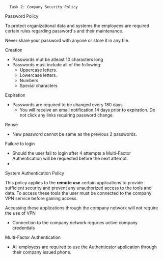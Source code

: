       Task 2: Company Security Policy

Password Policy

To protect organizational data and systems the employees are required certain rules regarding password's and their maintenance.

Never share your password with anyone or store it in any file.

Creation
  * Passwords mut be atleast 10 characters long
  * Passwords must include all of the following:
    * Uppercase letters.
    * Lowercase letters.
    * Numbers
    * Special characters

Expiration
  * Passwords are required to be changed every 180 days
    * You will receive an email notification 14 days prior to expiration. Do not click any links requiring password change.
  
Reuse
  * New password cannot be same as the previous 2 passwords.

Failure to login
  * Should the user fail to login after 4 attempts a Multi-Factor Authentication will be requested before the next attempt.
  * 


System Authentication Policy

This policy applies to the **remote use** certain applications to provide sufficient security and prevent any unauthorized access to the tools and data.
To access these tools the user must be connected to the company VPN service before gaining access.


Accessing these applications through the company network will not require the use of VPN
  * Connection to the company network requries active company credentials

Multi-Factor Authentication
  * All employess are required to use the Authenticator application through their company issued phone.

  

